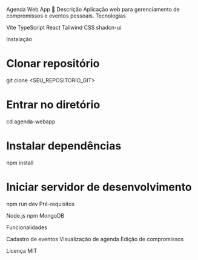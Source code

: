 Agenda Web App 📅
Descrição
Aplicação web para gerenciamento de compromissos e eventos pessoais.
Tecnologias

Vite
TypeScript
React
Tailwind CSS
shadcn-ui

Instalação

# Clonar repositório
git clone <SEU_REPOSITORIO_GIT>

# Entrar no diretório
cd agenda-webapp

# Instalar dependências
npm install

# Iniciar servidor de desenvolvimento
npm run dev
Pré-requisitos

Node.js
npm
MongoDB

Funcionalidades

Cadastro de eventos
Visualização de agenda
Edição de compromissos

Licença
MIT